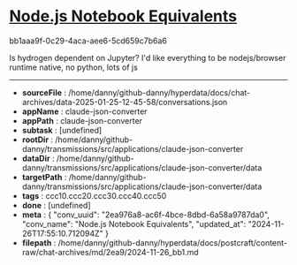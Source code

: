 # [Node.js Notebook Equivalents](https://claude.ai/chat/2ea976a8-ac6f-4bce-8dbd-6a58a9787da0)

bb1aaa9f-0c29-4aca-aee6-5cd659c7b6a6

Is hydrogen dependent on Jupyter? I'd like everything to be nodejs/browser runtime native, no python, lots of js

---

* **sourceFile** : /home/danny/github-danny/hyperdata/docs/chat-archives/data-2025-01-25-12-45-58/conversations.json
* **appName** : claude-json-converter
* **appPath** : claude-json-converter
* **subtask** : [undefined]
* **rootDir** : /home/danny/github-danny/transmissions/src/applications/claude-json-converter
* **dataDir** : /home/danny/github-danny/transmissions/src/applications/claude-json-converter/data
* **targetPath** : /home/danny/github-danny/transmissions/src/applications/claude-json-converter/data
* **tags** : ccc10.ccc20.ccc30.ccc40.ccc50
* **done** : [undefined]
* **meta** : {
  "conv_uuid": "2ea976a8-ac6f-4bce-8dbd-6a58a9787da0",
  "conv_name": "Node.js Notebook Equivalents",
  "updated_at": "2024-11-26T17:55:10.712094Z"
}
* **filepath** : /home/danny/github-danny/hyperdata/docs/postcraft/content-raw/chat-archives/md/2ea9/2024-11-26_bb1.md